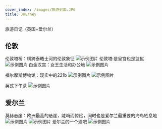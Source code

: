 ```yaml
---
cover_index: /images/旅游封面.JPG
title: Journey
---
```

旅游日记（英国+爱尔兰）

## 伦敦
伦敦塔桥：横跨泰晤士河的伦敦象征
![示例图片](/images/伦敦1.jpg "示例图片")
伦敦塔:是皇宫也是监狱
![示例图片](/images/伦敦2.png "示例图片")
白金汉宫：女王生活和办公地
![示例图片](/images/伦敦3.png "示例图片")

福尔摩斯博物馆：现实中的221b
![示例图片](/images/福尔摩斯1.JPG "示例图片")
![示例图片](/images/福尔摩斯2.JPG "示例图片")

英式下午茶
![示例图片](/images/吃1.png "示例图片")

## 爱尔兰
莫赫悬崖：欧洲最高的悬崖，陡峭而惊险，同时也是爱尔兰最重要的海鸟栖息地
![示例图片](/images/爱尔兰4.png "示例图片")
![示例图片](/images/爱尔兰1.jpg "示例图片")
爱尔兰的一个酒吧
![示例图片](/images/爱尔兰2.jpg "示例图片")